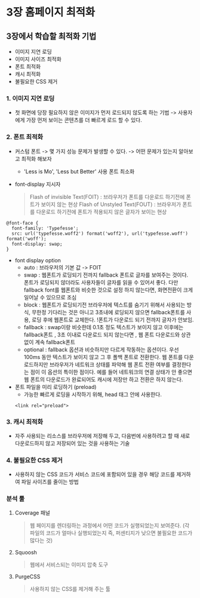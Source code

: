 # 3장 홈페이지 최적화

## 3장에서 학습할 최적화 기법

- 이미지 지연 로딩
- 이미지 사이즈 최적화
- 폰트 최적화
- 캐시 최적화
- 불필요한 CSS 제거

### 1. 이미지 지연 로딩

- 첫 화면에 당장 필요하지 않은 이미지가 먼저 로드되지 않도록 하는 기법 -> 사용자에게 가장 먼저 보이는 콘텐츠를 더 빠르게 로드 할 수 있다.

### 2. 폰트 최적화

- 커스텀 폰트 -> 몇 가지 성능 문제가 발생할 수 있다. -> 어떤 문제가 있는지 알아보고 최적화 해보자

  - 'Less is Mo', 'Less but Better' 사용 폰트 최소화

- font-display 지시자
  > Flash of invisible Text(FOIT) : 브라우저가 폰트를 다운로드 하기전에 폰트가 보이지 않는 현상
  > Flash of Unstyled Text(FOUT) : 브라우저가 폰트를 다운로드 하기전에 폰트가 적용되지 않은 글자가 보이는 현상

```
@font-face {
  font-family: 'Typefesse';
  src: url('typefesse.woff2') format('woff2'), url('typefesse.woff') format('woff');
  font-display: swap;
}
```

- font display option
  - auto : 브라우저의 기본 값 -> FOIT
  - swap : 웹폰트가 로딩되기 전까지 fallback 폰트로 글자를 보여주는 것이다. 폰트가 로딩되지 않더라도 사용자들이 글자를 읽을 수 있어서 좋다. 다만 fallback font를 웹폰트와 비슷한 것으로 설정 하지 않는다면, 화면전환이 크게 일어날 수 있으므로 조심
  - block : 웹폰트가 로딩되기전 브라우저에 텍스트를 숨기기 위해서 사용되는 방식, 무한정 기다리는 것은 아니고 3초내에 로딩되지 않으면 fallback폰트를 사용, 로딩 후에 웹폰트로 교체한다. !폰트가 다운로드 되기 전까지 글자가 안보임.
  - fallback : swap이랑 비슷한데 0.1초 정도 텍스트가 보이지 않고 이후에는 fallback폰트 , 3초 이내로 다운로드 되지 않는다면 , 웹 폰트 다운로드와 상관없이 계속 fallback폰트
  - optional : fallback 옵션과 비슷하지만 다르게 작동하는 옵션이다. 우선 100ms 동안 텍스트가 보이지 않고 그 후 폴백 폰트로 전환한다. 웹 폰트를 다운로드하지만 브라우저가 네트워크 상태를 파악해 웹 폰트 전환 여부를 결정한다는 점이 이 옵션의 특이한 점이다. 예를 들어 네트워크의 연결 상태가 안 좋으면 웹 폰트의 다운로드가 완료되어도 캐시에 저장만 하고 전환은 하지 않는다.
- 폰트 파일을 미리 로딩하기 (preload)
  - 가능한 빠르게 로딩을 시작하기 위해, head 태그 안에 사용한다.
  ```
  <link rel="preload">
  ```

### 3. 캐시 최적화

- 자주 사용되는 리소스를 브라우저에 저장해 두고, 다음번에 사용하려고 할 때 새로 다운로드하지 않고 저장되어 있는 것을 사용하는 기술

### 4. 불필요한 CSS 제거

- 사용하지 않는 CSS 코드가 서비스 코드에 포함되어 있을 경우 해당 코드를 제거하여 파일 사이즈를 줄이는 방법

### 분석 툴

1. Coverage 패널
   > 웹 페이지를 렌더링하는 과정에서 어떤 코드가 실행되었는지 보여준다. (각 파일의 코드가 얼마나 실행되었는지 즉, 퍼센티지가 낮으면 불필요한 코드가 많다는 것)
2. Squoosh
   > 웹에서 서비스되는 이미지 압축 도구
3. PurgeCSS
   > 사용하지 않는 CSS를 제거해 주는 툴

